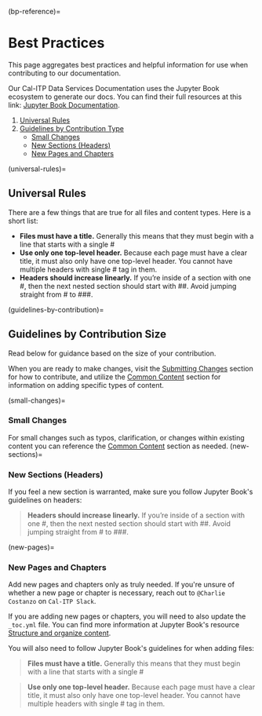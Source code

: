 (bp-reference)=
# Best Practices
This page aggregates best practices and helpful information for use when contributing to our documentation.

Our Cal-ITP Data Services Documentation uses the Jupyter Book ecosystem to generate our docs. You can find their full resources at this link: [Jupyter Book Documentation](https://jupyterbook.org/intro.html).
1. [Universal Rules](universal-rules)
2. [Guidelines by Contribution Type](guidelines-by-contribution)
    * [Small Changes](small-changes)
    * [New Sections (Headers)](new-sections)
    * [New Pages and Chapters](new-pages)

(universal-rules)=
## Universal Rules
There are a few things that are true for all files and content types. Here is a short list:
* **Files must have a title.** Generally this means that they must begin with a line that starts with a single #
* **Use only one top-level header.** Because each page must have a clear title, it must also only have one top-level header. You cannot have multiple headers with single # tag in them.
* **Headers should increase linearly.** If you’re inside of a section with one #, then the next nested section should start with ##. Avoid jumping straight from # to ###.

(guidelines-by-contribution)=
## Guidelines by Contribution Size
Read below for guidance based on the size of your contribution.

When you are ready to make changes, visit the [Submitting Changes](submitting-changes) section for how to contribute, and utilize the [Common Content](content-types) section for information on adding specific types of content.

(small-changes)=
### Small Changes
For small changes such as typos, clarification, or changes within existing content you can reference the [Common Content](content-types) section as needed.
(new-sections)=
### New Sections (Headers)
If you feel a new section is warranted, make sure you follow Jupyter Book's guidelines on headers:

> **Headers should increase linearly.** If you’re inside of a section with one #, then the next nested section should start with ##. Avoid jumping straight from # to ###.

(new-pages)=
### New Pages and Chapters
Add new pages and chapters only as truly needed. If you're unsure of whether a new page or chapter is necessary, reach out to `@Charlie Costanzo` on `Cal-ITP Slack`.

If you are adding new pages or chapters, you will need to also update the `_toc.yml` file. You can find more information at Jupyter Book's resource [Structure and organize content](https://jupyterbook.org/basics/organize.html).

You will also need to follow Jupyter Book's guidelines for when adding files:
>**Files must have a title.** Generally this means that they must begin with a line that starts with a single #

>**Use only one top-level header.** Because each page must have a clear title, it must also only have one top-level header. You cannot have multiple headers with single # tag in them.
